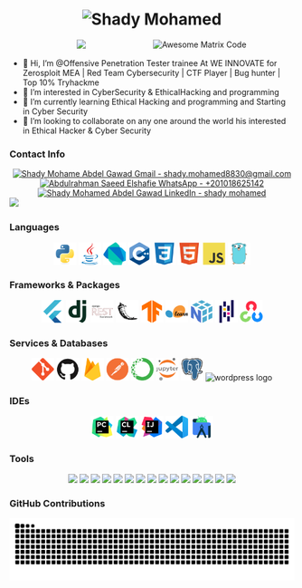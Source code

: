 
<h1 align="center">
  <img src="https://raw.githubusercontent.com/shady19-design/shady19-design/master/name.svg" alt="Shady Mohamed" />
</h1>

<img width="250" src = 'https://media.giphy.com/media/077i6AULCXc0FKTj9s/giphy.gif' alt = 'Awesome Matrix Code' align='right'/>

<!-- Typing SVG by DenverCoder1 - https://github.com/DenverCoder1/readme-typing-svg -->
<p align="center">
  <a href="https://github.com/DenverCoder1/readme-typing-svg"><img src="https://readme-typing-svg.herokuapp.com/?lines=cyber-security%20Engineer;Always%20learning%20new%20things&font=Fira%20Code&center=true&width=440&height=45&color=f75c7e&vCenter=true&size=22"></a>
</p> 

- 👋 Hi, I’m @Offensive Penetration Tester trainee At WE INNOVATE for Zerosploit MEA | Red Team Cybersecurity | CTF Player | Bug hunter | Top 10% Tryhackme
- 👀 I’m interested in CyberSecurity & EthicalHacking and programming 
- 🌱 I’m currently learning Ethical Hacking and programming and Starting in Cyber Security 
- 💞️ I’m looking to collaborate on any one around the world his interested in Ethical Hacker & Cyber Security 

<!---
CyberSecuritymen/CyberSecuritymen is a ✨ special ✨ repository because its `README.md` (this file) appears on your GitHub profile.
You can click the Preview link to take a look at your changes.
--->


**<h3>Contact Info</h3>**

<div align="center">
  <a href="mailto:shady.mohamed8830@gmail.com" target="_blank">
    <img src="https://img.shields.io/static/v1?message=Gmail&logo=gmail&label=&color=D14836&logoColor=white&labelColor=&style=for-the-badge" height="35" alt="Shady Mohame Abdel Gawad Gmail - shady.mohamed8830@gmail.com"  />
  </a>
  <a href="https://www.facebook.com/profile.php?id=100066551980095&locale=ar_AR" target="_blank">
    <img src="https://img.shields.io/static/v1?message=facebook&logo=facebook&label=&color=4267B2&logoColor=white&labelColor=&style=for-the-badge" height="35" alt="Abdulrahman Saeed Elshafie WhatsApp - +201018625142"  />
  </a>
  <a href="https://www.linkedin.com/in/shady-mohamed11/" target="_blank">
    <img src="https://img.shields.io/static/v1?message=LINKEDIN&logo=LinkedIn&label=&color=0077B5&logoColor=white&labelColor=&style=for-the-badge" height="35" alt="Shady Mohamed Abdel Gawad LinkedIn - shady mohamed"  />
  </a>

</div>
<img src="https://user-images.githubusercontent.com/73097560/115834477-dbab4500-a447-11eb-908a-139a6edaec5c.gif">

<h3 align="left">Languages</h3>
<div align="center">
<img src="https://raw.githubusercontent.com/devicons/devicon/master/icons/python/python-original.svg" width=40>
<img src="https://raw.githubusercontent.com/devicons/devicon/master/icons/java/java-original.svg" width=40>
<img src="https://raw.githubusercontent.com/devicons/devicon/master/icons/dart/dart-original.svg" width=40>
<img src="https://raw.githubusercontent.com/devicons/devicon/master/icons/cplusplus/cplusplus-original.svg" width=40>
<img src="https://raw.githubusercontent.com/devicons/devicon/master/icons/css3/css3-original.svg" width=40>
<img src="https://raw.githubusercontent.com/devicons/devicon/master/icons/html5/html5-original.svg" width=40>
<img src="https://raw.githubusercontent.com/devicons/devicon/master/icons/javascript/javascript-original.svg" width=40>
<img src="https://raw.githubusercontent.com/devicons/devicon/master/icons/go/go-original.svg" width=40>


</div>

<h3 align="left">Frameworks & Packages</h3>
<div align="center">

<img src="https://raw.githubusercontent.com/devicons/devicon/master/icons/flutter/flutter-original.svg" width=40>
<img src="https://raw.githubusercontent.com/devicons/devicon/master/icons/django/django-plain.svg" width=40>
<img src="https://raw.githubusercontent.com/devicons/devicon/master/icons/djangorest/djangorest-original-wordmark.svg" width=40>
<img src="https://raw.githubusercontent.com/devicons/devicon/master/icons/flask/flask-original.svg" width=40>
<img src="https://raw.githubusercontent.com/devicons/devicon/master/icons/tensorflow/tensorflow-original.svg" width=40>
<img src="https://raw.githubusercontent.com/devicons/devicon/master/icons/scikitlearn/scikitlearn-original.svg" width=40>
<img src="https://raw.githubusercontent.com/devicons/devicon/master/icons/numpy/numpy-original.svg" width=40>
<img src="https://raw.githubusercontent.com/devicons/devicon/master/icons/pandas/pandas-original.svg" width=40>
<img src="https://raw.githubusercontent.com/devicons/devicon/master/icons/opencv/opencv-original.svg" width=40>
</div>

<h3 align="left">Services & Databases</h3>
<div align="center">

<img src="https://raw.githubusercontent.com/devicons/devicon/master/icons/git/git-original.svg" width=40>
<img src="https://raw.githubusercontent.com/devicons/devicon/master/icons/github/github-original.svg" width=40>
<img src="https://raw.githubusercontent.com/devicons/devicon/master/icons/firebase/firebase-original.svg" width=40>
<img src="https://raw.githubusercontent.com/devicons/devicon/master/icons/postman/postman-original.svg" width=40>
<img src="https://raw.githubusercontent.com/devicons/devicon/master/icons/anaconda/anaconda-original.svg" width=40>
<img src="https://raw.githubusercontent.com/devicons/devicon/master/icons/jupyter/jupyter-original-wordmark.svg" width=40>
<img src="https://raw.githubusercontent.com/devicons/devicon/master/icons/postgresql/postgresql-original.svg" width=40>
<img src="https://cdn.jsdelivr.net/gh/devicons/devicon/icons/wordpress/wordpress-original.svg" height="40" alt="wordpress logo"  />
</div>

</div>

<h3 align="left">IDEs</h3>
<div align="center">

<img src="https://raw.githubusercontent.com/devicons/devicon/master/icons/pycharm/pycharm-original.svg" width=40>
<img src="https://raw.githubusercontent.com/devicons/devicon/master/icons/clion/clion-original.svg" width=40>
<img src="https://raw.githubusercontent.com/devicons/devicon/master/icons/intellij/intellij-original.svg" width=40>
<img src="https://raw.githubusercontent.com/devicons/devicon/master/icons/vscode/vscode-original.svg" width=40>
<img src="https://raw.githubusercontent.com/devicons/devicon/master/icons/androidstudio/androidstudio-original.svg" width=40>

<h3 align="left">Tools</h3>
<div align="center">
<img src="https://github.com/user-attachments/assets/c7cd89e1-03a6-4121-97d8-b62de87af600" width=40>
<img src="https://github.com/user-attachments/assets/11242124-f5db-4f97-8266-2189fe9f9dc9" width=150>
<img src="https://github.com/user-attachments/assets/8d52a4b1-9063-47ce-a4e3-b7bf29e35425" width=80>
<img src="https://github.com/user-attachments/assets/4022dd63-2d31-463a-8ffd-8565d126ebb2" width=40>
<img src="https://github.com/user-attachments/assets/b94eb97b-ac96-4dfe-8637-d5c9ecabfb93" width=120>
<img src="https://github.com/user-attachments/assets/9b48080d-9e03-4293-b710-0b7d3f0e1b79" width=150>
<img src="https://github.com/user-attachments/assets/3fa303a1-3022-423e-8281-28e18b0a092b" width=40>
<img src="https://github.com/user-attachments/assets/759f8a95-190f-4b40-9bd9-670c0878d2cf" width=40>
<img src="https://github.com/user-attachments/assets/e299b6a5-d641-40dd-a505-d37d50d512e1" width=40>
<img src="https://github.com/user-attachments/assets/9fb6c79e-c4d3-4acc-bbcf-1203dfc161ed" width=55>
<img src="https://github.com/user-attachments/assets/938bdf06-9ce7-4038-875f-eda4c968672e" width=55>
<img src="https://github.com/user-attachments/assets/c54180aa-4a45-43a4-9835-758c12aa9128" width=55>
<img src="https://github.com/user-attachments/assets/f6cba1ef-76ed-47af-951e-11e89cc438d5" width=55>
<img src="https://github.com/user-attachments/assets/2334b729-93f4-478e-9a56-16fb0253d673" width=55>











<img src="https://user-images.githubusercontent.com/73097560/115834477-dbab4500-a447-11eb-908a-139a6edaec5c.gif">

<h3 align="left">GitHub Contributions</h3>

<img src="https://raw.githubusercontent.com/AbdulrahmanElshafie/AbdulrahmanElshafie/output/github-contribution-grid-snake-dark.svg" alt="Abdulrahman Saeed Elshafie GitHub Contributions Snake">

